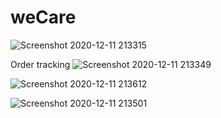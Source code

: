 # weCare

![Screenshot 2020-12-11 213315](https://user-images.githubusercontent.com/53089911/101933191-71b79f00-3c0e-11eb-9541-f24ce9d255fa.png)

Order tracking
![Screenshot 2020-12-11 213349](https://user-images.githubusercontent.com/53089911/101933354-a6c3f180-3c0e-11eb-842c-90ecd0769a15.png)

![Screenshot 2020-12-11 213612](https://user-images.githubusercontent.com/53089911/101933384-b0e5f000-3c0e-11eb-9a7c-4e50eaccf51f.png)

![Screenshot 2020-12-11 213501](https://user-images.githubusercontent.com/53089911/101933461-d115af00-3c0e-11eb-8b8c-5ace44be1248.png)
